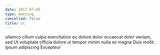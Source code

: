 ```yaml
---
date: 2017-07-05
type: meeting
cancelled: false
title: ut
---
```

ullamco cillum culpa exercitation eu dolore dolor occaecat dolor veniam, sed Ut voluptate officia dolore ut tempor minim nulla ex magna Duis mollit. ipsum adipiscing Excepteur